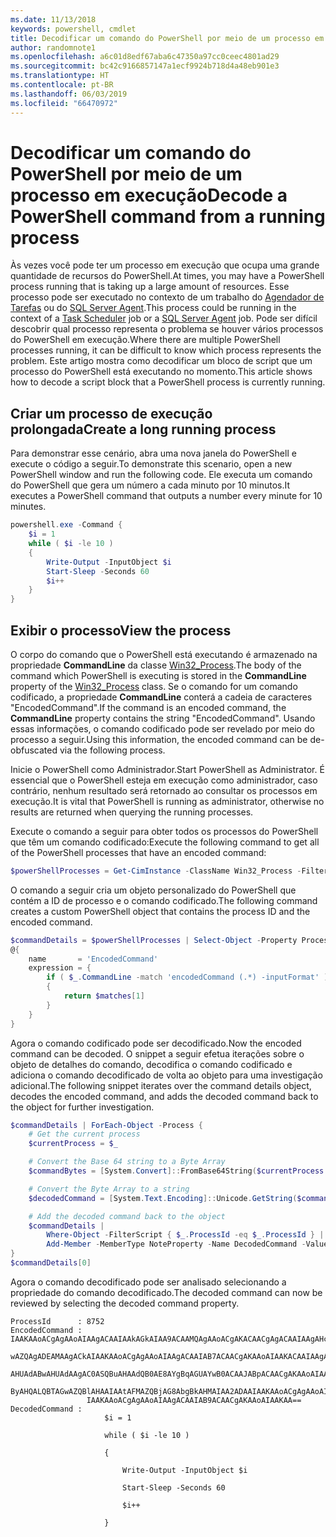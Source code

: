```yaml
---
ms.date: 11/13/2018
keywords: powershell, cmdlet
title: Decodificar um comando do PowerShell por meio de um processo em execução
author: randomnote1
ms.openlocfilehash: a6c01d8edf67aba6c47350a97cc0ceec4801ad29
ms.sourcegitcommit: bc42c9166857147a1ecf9924b718d4a48eb901e3
ms.translationtype: HT
ms.contentlocale: pt-BR
ms.lasthandoff: 06/03/2019
ms.locfileid: "66470972"
---
```

# <a name="decode-a-powershell-command-from-a-running-process"></a><span data-ttu-id="2692f-103">Decodificar um comando do PowerShell por meio de um processo em execução</span><span class="sxs-lookup"><span data-stu-id="2692f-103">Decode a PowerShell command from a running process</span></span>

<span data-ttu-id="2692f-104">Às vezes você pode ter um processo em execução que ocupa uma grande quantidade de recursos do PowerShell.</span><span class="sxs-lookup"><span data-stu-id="2692f-104">At times, you may have a PowerShell process running that is taking up a large amount of resources.</span></span>
<span data-ttu-id="2692f-105">Esse processo pode ser executado no contexto de um trabalho do [Agendador de Tarefas][] ou do [SQL Server Agent][].</span><span class="sxs-lookup"><span data-stu-id="2692f-105">This process could be running in the context of a [Task Scheduler][] job or a [SQL Server Agent][] job.</span></span> <span data-ttu-id="2692f-106">Pode ser difícil descobrir qual processo representa o problema se houver vários processos do PowerShell em execução.</span><span class="sxs-lookup"><span data-stu-id="2692f-106">Where there are multiple PowerShell processes running, it can be difficult to know which process represents the problem.</span></span> <span data-ttu-id="2692f-107">Este artigo mostra como decodificar um bloco de script que um processo do PowerShell está executando no momento.</span><span class="sxs-lookup"><span data-stu-id="2692f-107">This article shows how to decode a script block that a PowerShell process is currently running.</span></span>

## <a name="create-a-long-running-process"></a><span data-ttu-id="2692f-108">Criar um processo de execução prolongada</span><span class="sxs-lookup"><span data-stu-id="2692f-108">Create a long running process</span></span>

<span data-ttu-id="2692f-109">Para demonstrar esse cenário, abra uma nova janela do PowerShell e execute o código a seguir.</span><span class="sxs-lookup"><span data-stu-id="2692f-109">To demonstrate this scenario, open a new PowerShell window and run the following code.</span></span> <span data-ttu-id="2692f-110">Ele executa um comando do PowerShell que gera um número a cada minuto por 10 minutos.</span><span class="sxs-lookup"><span data-stu-id="2692f-110">It executes a PowerShell command that outputs a number every minute for 10 minutes.</span></span>

```powershell
powershell.exe -Command {
    $i = 1
    while ( $i -le 10 )
    {
        Write-Output -InputObject $i
        Start-Sleep -Seconds 60
        $i++
    }
}
```

## <a name="view-the-process"></a><span data-ttu-id="2692f-111">Exibir o processo</span><span class="sxs-lookup"><span data-stu-id="2692f-111">View the process</span></span>

<span data-ttu-id="2692f-112">O corpo do comando que o PowerShell está executando é armazenado na propriedade **CommandLine** da classe [Win32_Process][].</span><span class="sxs-lookup"><span data-stu-id="2692f-112">The body of the command which PowerShell is executing is stored in the **CommandLine** property of the [Win32_Process][] class.</span></span> <span data-ttu-id="2692f-113">Se o comando for um comando codificado, a propriedade **CommandLine** conterá a cadeia de caracteres "EncodedCommand".</span><span class="sxs-lookup"><span data-stu-id="2692f-113">If the command is an encoded command, the **CommandLine** property contains the string "EncodedCommand".</span></span> <span data-ttu-id="2692f-114">Usando essas informações, o comando codificado pode ser revelado por meio do processo a seguir.</span><span class="sxs-lookup"><span data-stu-id="2692f-114">Using this information, the encoded command can be de-obfuscated via the following process.</span></span>

<span data-ttu-id="2692f-115">Inicie o PowerShell como Administrador.</span><span class="sxs-lookup"><span data-stu-id="2692f-115">Start PowerShell as Administrator.</span></span> <span data-ttu-id="2692f-116">É essencial que o PowerShell esteja em execução como administrador, caso contrário, nenhum resultado será retornado ao consultar os processos em execução.</span><span class="sxs-lookup"><span data-stu-id="2692f-116">It is vital that PowerShell is running as administrator, otherwise no results are returned when querying the running processes.</span></span>

<span data-ttu-id="2692f-117">Execute o comando a seguir para obter todos os processos do PowerShell que têm um comando codificado:</span><span class="sxs-lookup"><span data-stu-id="2692f-117">Execute the following command to get all of the PowerShell processes that have an encoded command:</span></span>

```powershell
$powerShellProcesses = Get-CimInstance -ClassName Win32_Process -Filter 'CommandLine LIKE "%EncodedCommand%"'
```

<span data-ttu-id="2692f-118">O comando a seguir cria um objeto personalizado do PowerShell que contém a ID de processo e o comando codificado.</span><span class="sxs-lookup"><span data-stu-id="2692f-118">The following command creates a custom PowerShell object that contains the process ID and the encoded command.</span></span>

```powershell
$commandDetails = $powerShellProcesses | Select-Object -Property ProcessId,
@{
    name       = 'EncodedCommand'
    expression = {
        if ( $_.CommandLine -match 'encodedCommand (.*) -inputFormat' )
        {
            return $matches[1]
        }
    }
}
```

<span data-ttu-id="2692f-119">Agora o comando codificado pode ser decodificado.</span><span class="sxs-lookup"><span data-stu-id="2692f-119">Now the encoded command can be decoded.</span></span> <span data-ttu-id="2692f-120">O snippet a seguir efetua iterações sobre o objeto de detalhes do comando, decodifica o comando codificado e adiciona o comando decodificado de volta ao objeto para uma investigação adicional.</span><span class="sxs-lookup"><span data-stu-id="2692f-120">The following snippet iterates over the command details object, decodes the encoded command, and adds the decoded command back to the object for further investigation.</span></span>

```powershell
$commandDetails | ForEach-Object -Process {
    # Get the current process
    $currentProcess = $_

    # Convert the Base 64 string to a Byte Array
    $commandBytes = [System.Convert]::FromBase64String($currentProcess.EncodedCommand)

    # Convert the Byte Array to a string
    $decodedCommand = [System.Text.Encoding]::Unicode.GetString($commandBytes)

    # Add the decoded command back to the object
    $commandDetails |
        Where-Object -FilterScript { $_.ProcessId -eq $_.ProcessId } |
        Add-Member -MemberType NoteProperty -Name DecodedCommand -Value $decodedCommand
}
$commandDetails[0]
```

<span data-ttu-id="2692f-121">Agora o comando decodificado pode ser analisado selecionando a propriedade do comando decodificado.</span><span class="sxs-lookup"><span data-stu-id="2692f-121">The decoded command can now be reviewed by selecting the decoded command property.</span></span>

```output
ProcessId      : 8752
EncodedCommand : IAAKAAoACgAgAAoAIAAgACAAIAAkAGkAIAA9ACAAMQAgAAoACgAKACAACgAgACAAIAAgAHcAaABpAGwAZQAgACgAIAAkAGkAIAAtAG
                 wAZQAgADEAMAAgACkAIAAKAAoACgAgAAoAIAAgACAAIAB7ACAACgAKAAoAIAAKACAAIAAgACAAIAAgACAAIABXAHIAaQB0AGUALQBP
                 AHUAdABwAHUAdAAgAC0ASQBuAHAAdQB0AE8AYgBqAGUAYwB0ACAAJABpACAACgAKAAoAIAAKACAAIAAgACAAIAAgACAAIABTAHQAYQ
                 ByAHQALQBTAGwAZQBlAHAAIAAtAFMAZQBjAG8AbgBkAHMAIAA2ADAAIAAKAAoACgAgAAoAIAAgACAAIAAgACAAIAAgACQAaQArACsA
                 IAAKAAoACgAgAAoAIAAgACAAIAB9ACAACgAKAAoAIAAKAA==
DecodedCommand :
                     $i = 1

                     while ( $i -le 10 )

                     {

                         Write-Output -InputObject $i

                         Start-Sleep -Seconds 60

                         $i++

                     }
```

[Agendador de Tarefas]: /windows/desktop/TaskSchd/task-scheduler-start-page
[Task Scheduler]: /windows/desktop/TaskSchd/task-scheduler-start-page
[SQL Server Agent]: /sql/ssms/agent/sql-server-agent
[Win32_Process]: /windows/desktop/CIMWin32Prov/win32-process

